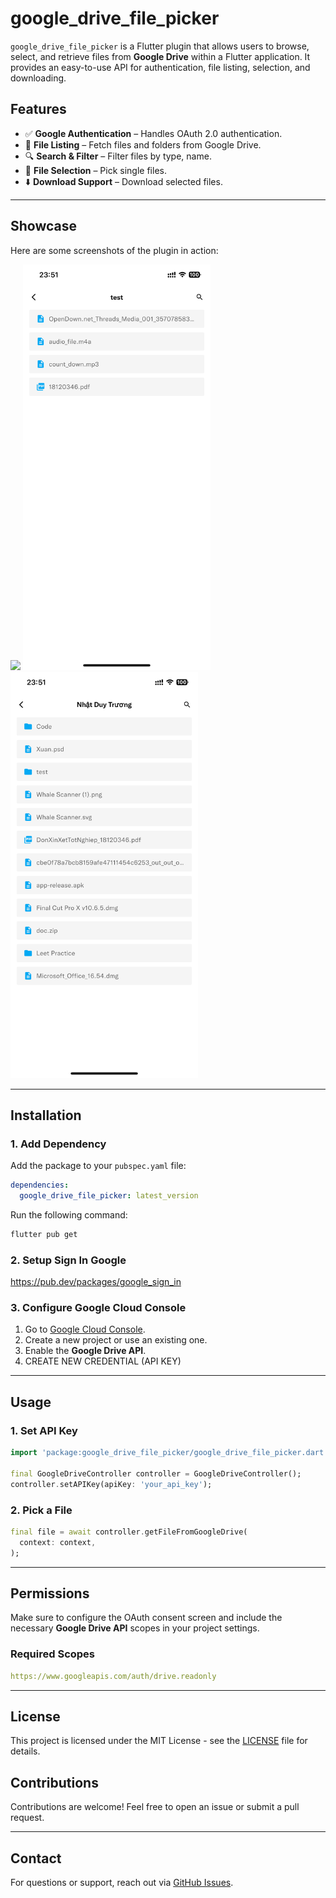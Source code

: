 # google_drive_file_picker

`google_drive_file_picker` is a Flutter plugin that allows users to browse, select, and retrieve files from **Google Drive** within a Flutter application. It provides an easy-to-use API for authentication, file listing, selection, and downloading.

## Features

- ✅ **Google Authentication** – Handles OAuth 2.0 authentication.
- 📂 **File Listing** – Fetch files and folders from Google Drive.
- 🔍 **Search & Filter** – Filter files by type, name.
- 📑 **File Selection** – Pick single files.
- ⬇️ **Download Support** – Download selected files.

---

## Showcase

Here are some screenshots of the plugin in action:

<img src="https://raw.githubusercontent.com/zeref278/google_drive_file_picker/main/attachments/video.mp4" width="300"/>

<img src="https://raw.githubusercontent.com/zeref278/google_drive_file_picker/main/attachments/image_1.png" width="300"/>
<img src="https://raw.githubusercontent.com/zeref278/google_drive_file_picker/main/attachments/image_2.png" width="300"/>


---

## Installation

### 1. Add Dependency

Add the package to your `pubspec.yaml` file:

```yaml
dependencies:
  google_drive_file_picker: latest_version
```

Run the following command:

```sh
flutter pub get
```

### 2. Setup Sign In Google
https://pub.dev/packages/google_sign_in

### 3. Configure Google Cloud Console

1. Go to [Google Cloud Console](https://console.cloud.google.com/).
2. Create a new project or use an existing one.
3. Enable the **Google Drive API**.
4. CREATE NEW CREDENTIAL (API KEY)

---

## Usage

### 1. Set API Key

```dart
import 'package:google_drive_file_picker/google_drive_file_picker.dart';

final GoogleDriveController controller = GoogleDriveController();
controller.setAPIKey(apiKey: 'your_api_key');
```

### 2. Pick a File

```dart
final file = await controller.getFileFromGoogleDrive(
  context: context,
);
```

---

## Permissions

Make sure to configure the OAuth consent screen and include the necessary **Google Drive API** scopes in your project settings.

### Required Scopes

```yaml
https://www.googleapis.com/auth/drive.readonly
```

---

## License

This project is licensed under the MIT License - see the [LICENSE](LICENSE) file for details.

## Contributions

Contributions are welcome! Feel free to open an issue or submit a pull request.

---

## Contact

For questions or support, reach out via [GitHub Issues](https://github.com/zeref278/google_drive_file_picker/issues).
